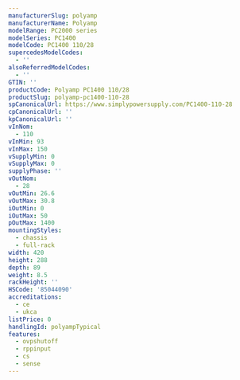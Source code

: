 ```yaml
---
manufacturerSlug: polyamp
manufacturerName: Polyamp
modelRange: PC2000 series
modelSeries: PC1400
modelCode: PC1400 110/28
supercedesModelCodes:
  - ''
alsoReferredModelCodes:
  - ''
GTIN: ''
productCode: Polyamp PC1400 110/28
productSlug: polyamp-pc1400-110-28
spCanonicalUrl: https://www.simplypowersupply.com/PC1400-110-28
cpCanonicalUrl: ''
kpCanonicalUrl: ''
vInNom:
  - 110
vInMin: 93
vInMax: 150
vSupplyMin: 0
vSupplyMax: 0
supplyPhase: ''
vOutNom:
  - 28
vOutMin: 26.6
vOutMax: 30.8
iOutMin: 0
iOutMax: 50
pOutMax: 1400
mountingStyles:
  - chassis
  - full-rack
width: 420
height: 288
depth: 89
weight: 8.5
rackHeight: ''
HSCode: '85044090'
accreditations:
  - ce
  - ukca
listPrice: 0
handlingId: polyampTypical
features:
  - ovpshutoff
  - rppinput
  - cs
  - sense
---
```

